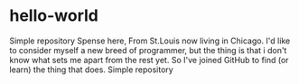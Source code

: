 # hello-world

Simple repository
Spense here, From St.Louis now living in Chicago. I'd like to consider myself a new breed of programmer, but 
the thing is that i don't know what sets me apart from the rest yet. So I've joined GitHub to find (or learn) the thing
that does.
Simple repository

